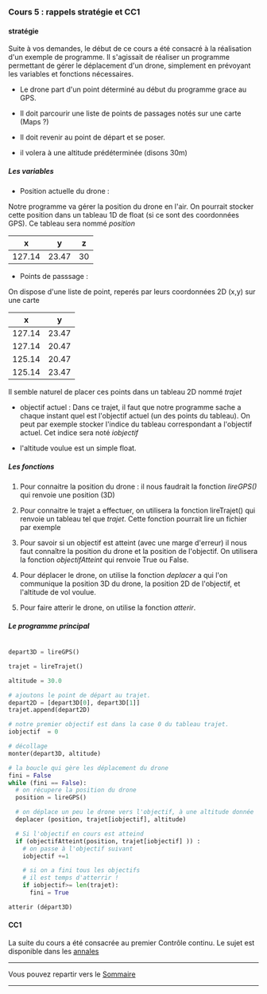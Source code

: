 ### Cours 5 : rappels stratégie et CC1

#### stratégie

Suite à vos demandes, le début de ce cours a été consacré à la
réalisation d'un exemple de programme.
Il s'agissait de réaliser un programme permettant de gérer le déplacement
d'un drone, simplement en prévoyant les variables et fonctions nécessaires.

- Le drone part d'un point déterminé au début du programme grace au GPS.

- Il doit parcourir une liste de points de passages notés sur une carte (Maps ?)

- Il doit revenir au point de départ et se poser.

- il volera à une altitude prédéterminée (disons 30m)

##### Les variables

- Position actuelle du drone :

Notre programme va gérer la position du drone en l'air.
On pourrait stocker cette position dans un tableau 1D de float
(si ce sont des coordonnées GPS). Ce tableau sera nommé *position*

|x|y|z|
|-|-|-|
|127.14|23.47|30|

- Points de passsage :

On dispose d'une liste de point, reperés par leurs coordonnées 2D (x,y) sur une carte

|x|y|
|-|-|
|127.14|23.47|
|127.14|20.47|
|125.14|20.47|
|125.14|23.47|

Il semble naturel de placer ces points dans un tableau 2D nommé *trajet*

- objectif actuel :
Dans ce trajet, il faut que notre programme sache a chaque instant quel est l'objectif actuel (un des points du tableau).
On peut par exemple stocker l'indice du tableau correspondant a l'objectif actuel.
Cet indice sera noté *iobjectif*

- l'altitude voulue est un simple float.

##### Les fonctions

1. Pour connaitre la position du drone :
il nous faudrait la fonction *lireGPS()* qui renvoie une position (3D)

2. Pour connaitre le trajet a effectuer, on utilisera la fonction lireTrajet() qui renvoie un tableau tel que *trajet*. Cette fonction pourrait lire un fichier par exemple

3. Pour savoir si un objectif est atteint (avec une marge d'erreur) il nous faut connaître la position du drone et la position de l'objectif. On utilisera la fonction *objectifAtteint* qui renvoie True ou False.

3. Pour déplacer le drone, on utilise la fonction *deplacer* a qui l'on communique la position 3D du drone, la position 2D de l'objectif, et l'altitude de vol voulue.

4. Pour faire atterir le drone, on utilise la fonction *atterir*.

##### Le programme principal

```python

depart3D = lireGPS()

trajet = lireTrajet()

altitude = 30.0

# ajoutons le point de départ au trajet.
depart2D = [depart3D[0], depart3D[1]]
trajet.append(depart2D)

# notre premier objectif est dans la case 0 du tableau trajet.
iobjectif  = 0

# décollage
monter(depart3D, altitude)

# la boucle qui gère les déplacement du drone
fini = False
while (fini == False):
  # on récupere la position du drone
  position = lireGPS()

  # on déplace un peu le drone vers l'objectif, à une altitude donnée
  deplacer (position, trajet[iobjectif], altitude)

  # Si l'objectif en cours est atteind
  if (objectifAtteint(position, trajet[iobjectif] )) :
    # on passe à l'objectif suivant
    iobjectif +=1

    # si on a fini tous les objectifs
    # il est temps d'atterrir !
    if iobjectif>= len(trajet):
      fini = True

atterir (départ3D)

```
#### CC1

La suite du cours a été consacrée au premier Contrôle continu.
Le sujet est disponible dans les [annales](../Annales/)

___
Vous pouvez repartir vers le [Sommaire](99_sommaire.md)
___
